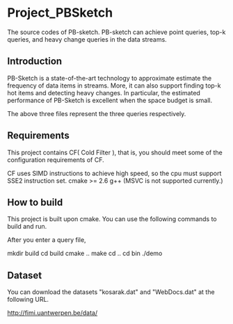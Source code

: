 # Project_PBSketch
The source codes of PB-sketch. PB-sketch can achieve point queries, top-k queries, and heavy change queries in the data streams.

## Introduction
PB-Sketch is a state-of-the-art technology to approximate estimate the frequency of data items in streams. More, it can also support finding top-k hot items and detecting heavy changes. In particular, the estimated performance of PB-Sketch is excellent when the space budget is small.

The above three files represent the three queries respectively. 

## Requirements
This project contains CF( Cold Filter ), that is, you should meet some of the configuration requirements of CF.

CF uses SIMD instructions to achieve high speed, so the cpu must support SSE2 instruction set. cmake >= 2.6 g++ (MSVC is not supported currently.)

## How to build
This project is built upon cmake. You can use the following commands to build and run.

After you enter a query file,

mkdir build cd build cmake .. make cd .. cd bin ./demo

## Dataset
You can download the datasets "kosarak.dat" and "WebDocs.dat" at the following URL.

http://fimi.uantwerpen.be/data/

